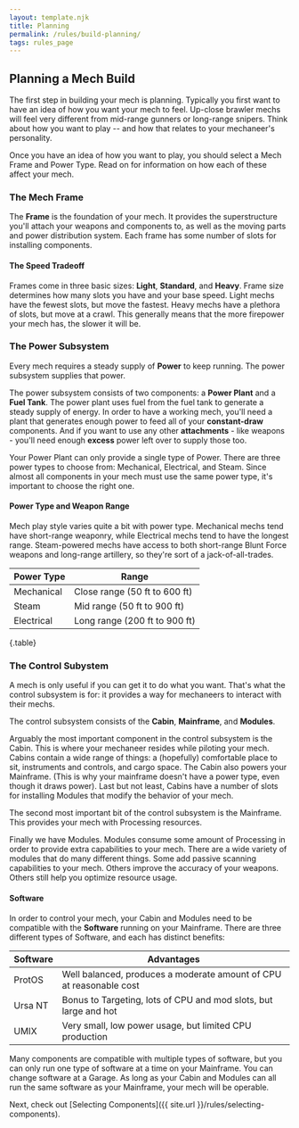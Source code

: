 ```yaml
---
layout: template.njk
title: Planning
permalink: /rules/build-planning/
tags: rules_page
---
```

## Planning a Mech Build
The first step in building your mech is planning. Typically you first want to have an idea of how you want your mech to feel. Up-close brawler mechs will feel very different from mid-range gunners or long-range snipers. Think about how you want to play -- and how that relates to your mechaneer's personality.

Once you have an idea of how you want to play, you should select a Mech Frame and Power Type. Read on for information on how each of these affect your mech.

### The Mech Frame
The **Frame** is the foundation of your mech. It provides the superstructure you'll attach your weapons and components to, as well as the moving parts and power distribution system. Each frame has some number of slots for installing components.

#### The Speed Tradeoff
Frames come in three basic sizes: **Light**, **Standard**, and **Heavy**. Frame size determines how many slots you have and your base speed. Light mechs have the fewest slots, but move the fastest. Heavy mechs have a plethora of slots, but move at a crawl. This generally means that the more firepower your mech has, the slower it will be. 

### The Power Subsystem
Every mech requires a steady supply of **Power** to keep running. The power subsystem supplies that power.

The power subsystem consists of two components: a **Power Plant** and a **Fuel Tank**. The power plant uses fuel from the fuel tank to generate a steady supply of energy. In order to have a working mech, you'll need a plant that generates enough power to feed all of your **constant-draw** components. And if you want to use any other **attachments** - like weapons - you'll need enough **excess** power left over to supply those too.

Your Power Plant can only provide a single type of Power. There are three power types to choose from: Mechanical, Electrical, and Steam. Since almost all components in your mech must use the same power type, it's important to choose the right one.

#### Power Type and Weapon Range
Mech play style varies quite a bit with power type. Mechanical mechs tend have short-range weaponry, while Electrical mechs tend to have the longest range. Steam-powered mechs have access to both short-range Blunt Force weapons and long-range artillery, so they're sort of a jack-of-all-trades.

| Power Type  | Range                         |
| ----------- | ----------------------------- |
| Mechanical  | Close range (50 ft to 600 ft) |
| Steam       | Mid range (50 ft to 900 ft)   |
| Electrical  | Long range (200 ft to 900 ft) |

{.table}

### The Control Subystem
A mech is only useful if you can get it to do what you want. That's what the control subsystem is for: it provides a way for mechaneers to interact with their mechs. 

The control subsystem consists of the **Cabin**, **Mainframe**, and **Modules**.

Arguably the most important component in the control subsystem is the Cabin. This is where your mechaneer resides while piloting your mech. Cabins contain a wide range of things: a (hopefully) comfortable place to sit, instruments and controls, and cargo space. The Cabin also powers your Mainframe. (This is why your mainframe doesn't have a power type, even though it draws power). Last but not least, Cabins have a number of slots for installing Modules that modify the behavior of your mech.

The second most important bit of the control subsystem is the Mainframe. This provides your mech with Processing resources. 

Finally we have Modules. Modules consume some amount of Processing in order to provide extra capabilities to your mech. There are a wide variety of modules that do many different things. Some add passive scanning capabilities to your mech. Others improve the accuracy of your weapons. Others still help you optimize resource usage. 

#### Software
In order to control your mech, your Cabin and Modules need to be compatible with the **Software** running on your Mainframe. There are three different types of Software, and each has distinct benefits:

| Software  | Advantages                                                          |
| --------- | ------------------------------------------------------------------- |
| ProtOS    | Well balanced, produces a moderate amount of CPU at reasonable cost |
| Ursa NT   | Bonus to Targeting, lots of CPU and mod slots, but large and hot    |
| UMIX      | Very small, low power usage, but limited CPU production             |

Many components are compatible with multiple types of software, but you can only run one type of software at a time on your Mainframe. You can change software at a Garage. As long as your Cabin and Modules can all run the same software as your Mainframe, your mech will be operable.

Next, check out [Selecting Components]({{ site.url }}/rules/selecting-components).